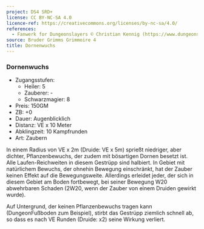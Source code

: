 ```yaml
---
project: DS4 SRD+
license: CC BY-NC-SA 4.0
licence-ref: https://creativecommons.org/licenses/by-nc-sa/4.0/
references: 
  - Fanwerk for Dungeonslayers © Christian Kennig (https://www.dungeonslayers.net/)
source: Bruder Grimms Grimmoire 4
title: Dornenwuchs
---
```


### Dornenwuchs

- Zugangsstufen:
  - Heiler: 5
  - Zauberer: -
  - Schwarzmagier: 8
- Preis: 150GM
- ZB: +0
- Dauer: Augenblicklich
- Distanz: VE x 10 Meter
- Abklingzeit: 10 Kampfrunden
- Art: Zaubern

In einem Radius von VE x 2m (Druide: VE x 5m) sprießt niedriger, aber dichter, Pflanzenbewuchs, der zudem mit bösartigen Dornen besetzt ist. Alle Laufen-Reichweiten in diesem Gestrüpp sind halbiert. In Gebiet mit natürlichem Bewuchs, der ohnehin Bewegung einschränkt, hat der Zauber keinen Effekt auf die Bewegungsweite. Allerdings erleidet jeder, der sich in diesem Gebiet am Boden fortbewegt, bei seiner Bewegung W20 abwehrbaren Schaden (2W20, wenn der Zauber von einem Druiden gewirkt wurde).

Auf Untergrund, der keinen Pflanzenbewuchs tragen kann (DungeonFußboden zum Beispiel), stirbt das Gestrüpp ziemlich schnell ab, so dass es nach VE Runden (Druide: x2) seine Wirkung verliert.


